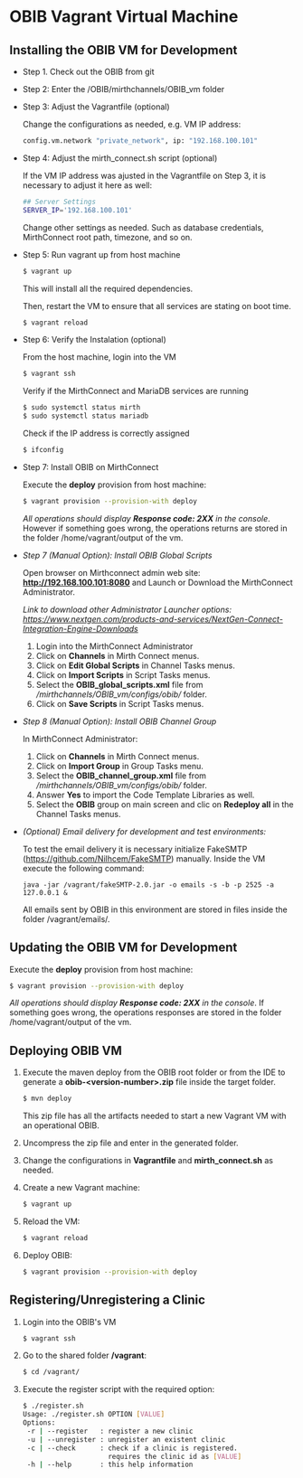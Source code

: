 # OBIB Vagrant Virtual Machine 

## Installing the OBIB VM for Development

- Step 1. Check out the OBIB from git

- Step 2: Enter the /OBIB/mirthchannels/OBIB_vm folder

- Step 3: Adjust the Vagrantfile (optional)

    Change the configurations as needed, e.g. VM IP address:

    ```bash
    config.vm.network "private_network", ip: "192.168.100.101"
    ```

- Step 4: Adjust the mirth_connect.sh script (optional)

    If the VM IP address was ajusted in the Vagrantfile on Step 3, it is necessary to adjust it here as well:

    ```bash
    ## Server Settings
    SERVER_IP='192.168.100.101'
    ```

    Change other settings as needed. Such as database credentials, MirthConnect root path, timezone, and so on.
    
- Step 5: Run vagrant up from host machine

    ```bash
    $ vagrant up
    ```
    This will install all the required dependencies. 

    Then, restart the VM to ensure that all services are stating on boot time.

    ```bash
    $ vagrant reload
    ```

- Step 6: Verify the Instalation (optional)

    From the host machine, login into the VM 

    ```bash
    $ vagrant ssh
    ```

    Verify if the MirthConnect and MariaDB services are running

    ```bash
    $ sudo systemctl status mirth
    $ sudo systemctl status mariadb
    ```

    Check if the IP address is correctly assigned

    ```bash
    $ ifconfig
    ```

- Step 7: Install OBIB on MirthConnect

    Execute the **deploy** provision from host machine:

    ```bash
    $ vagrant provision --provision-with deploy
    ```

    *All operations should display **Response code: 2XX** in the console*. However if something goes wrong, 
    the operations returns are stored in the folder /home/vagrant/output of the vm.

- *Step 7 (Manual Option): Install OBIB Global Scripts*

    Open browser on Mirthconnect admin web site: **http://192.168.100.101:8080** and Launch or Download the MirthConnect Administrator.

    *Link to download other Administrator Launcher options: https://www.nextgen.com/products-and-services/NextGen-Connect-Integration-Engine-Downloads*

    1. Login into the MirthConnect Administrator
    2. Click on **Channels** in Mirth Connect menus.
    3. Click on **Edit Global Scripts** in Channel Tasks menus.
    4. Click on **Import Scripts** in Script Tasks menus.
    5. Select the **OBIB_global_scripts.xml** file from */mirthchannels/OBIB_vm/configs/obib/* folder.
    6. Click on **Save Scripts** in Script Tasks menus.

- *Step 8 (Manual Option): Install OBIB Channel Group*

    In MirthConnect Administrator:

    1. Click on **Channels** in Mirth Connect menus.
    2. Click on **Import Group** in Group Tasks menu.
    3. Select the **OBIB_channel_group.xml** file from */mirthchannels/OBIB_vm/configs/obib/* folder.
    4. Answer **Yes** to import the Code Template Libraries as well.
    5. Select the **OBIB** group on main screen and clic on **Redeploy all** in the Channel Tasks menus.
    
- *(Optional) Email delivery for development and test environments:*

    To test the email delivery it is necessary initialize FakeSMTP (https://github.com/Nilhcem/FakeSMTP) manually. 
    Inside the VM execute the following command:
    
    ```
    java -jar /vagrant/fakeSMTP-2.0.jar -o emails -s -b -p 2525 -a 127.0.0.1 &
    ```
    
    All emails sent by OBIB in this environment are stored in files inside the folder /vagrant/emails/.

## Updating the OBIB VM for Development

Execute the **deploy** provision from host machine:

```bash
$ vagrant provision --provision-with deploy
```

*All operations should display **Response code: 2XX** in the console*. If something goes wrong, 
the operations responses are stored in the folder /home/vagrant/output of the vm.

## Deploying OBIB VM

1. Execute the maven deploy from the OBIB root folder or from the IDE to generate a **obib-&lt;version-number&gt;.zip** file inside the target folder.

    ```bash
    $ mvn deploy
    ```

    This zip file has all the artifacts needed to start a new Vagrant VM with an operational OBIB.
 
2. Uncompress the zip file and enter in the generated folder.

3. Change the configurations in **Vagrantfile** and **mirth_connect.sh** as needed.   

4. Create a new Vagrant machine: 

    ```bash
    $ vagrant up
    ```

5. Reload the VM:

    ```bash
    $ vagrant reload
    ```

6. Deploy OBIB:

    ```bash
    $ vagrant provision --provision-with deploy
    ```

## Registering/Unregistering a Clinic

1. Login into the OBIB's VM

    ```bash
    $ vagrant ssh
    ```
   
2. Go to the shared folder **/vagrant**: 
    
    ```bash
    $ cd /vagrant/
    ```

3. Execute the register script with the required option:

    ```bash
    $ ./register.sh 
    Usage: ./register.sh OPTION [VALUE]
    Options:
     -r | --register   : register a new clinic
     -u | --unregister : unregister an existent clinic
     -c | --check      : check if a clinic is registered.
                         requires the clinic id as [VALUE]
     -h | --help       : this help information
    ```
